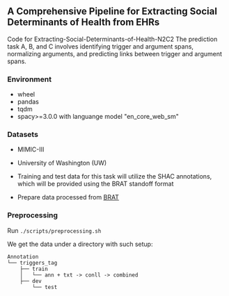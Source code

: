 ## A Comprehensive Pipeline for Extracting Social Determinants of Health from EHRs

Code for Extracting-Social-Determinants-of-Health-N2C2
The prediction task A, B, and C involves identifying trigger and argument spans, normalizing arguments, and predicting links between trigger and argument spans. 



### Environment
- wheel
- pandas
- tqdm
- spacy>=3.0.0 with languange model "en_core_web_sm"

### Datasets

- MIMIC-III
- University of Washington (UW)

- Training and test data for this task will utilize the SHAC annotations, which will be provided using the BRAT standoff format
- Prepare data processed from [BRAT](https://github.com/Lybarger/brat_scoring)


### Preprocessing

Run `./scripts/preprocessing.sh`

We get the data under a directory with such setup:

```
Annotation
└── triggers_tag
	├── train
	│   └── ann + txt -> conll -> combined 
 	├── dev
        └── test

```




